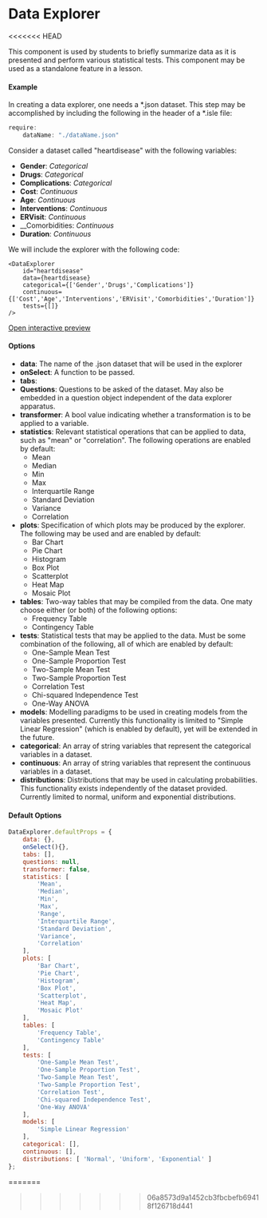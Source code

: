 # Data Explorer
<<<<<<< HEAD

This component is used by students to briefly summarize data as it is presented and perform various statistical tests. This component may be used as a standalone feature in a lesson. 

#### Example

In creating a data explorer, one needs a *.json dataset. This step may be accomplished by including the following in the header of a *.isle file:

``` js
require:
	dataName: "./dataName.json"
```

Consider a dataset called "heartdisease" with the following variables:
* __Gender__: _Categorical_
* __Drugs__: _Categorical_
* __Complications__: _Categorical_
* __Cost__: _Continuous_
* __Age__: _Continuous_
* __Interventions__: _Continuous_
* __ERVisit__: _Continuous_
* __Comorbidities: _Continuous_
* __Duration__: _Continuous_

We will include the explorer with the following code:

``` js, eval=FALSE
<DataExplorer 
    id="heartdisease"
	data={heartdisease} 
	categorical={['Gender','Drugs','Complications']}
	continuous={['Cost','Age','Interventions','ERVisit','Comorbidities','Duration']}
	tests={[]}
/>
```

[Open interactive preview](https://isle.heinz.cmu.edu/36-200/heartdisease/#/)

#### Options

* __data__: The name of the .json dataset that will be used in the explorer
* __onSelect__: A function to be passed. 
* __tabs__: 
* __Questions__: Questions to be asked of the dataset. May also be embedded in a question object independent of the data explorer apparatus. 
* __transformer__: A bool value indicating whether a transformation is to be applied to a variable. 
* __statistics__: Relevant statistical operations that can be applied to data, such as "mean" or "correlation". The following operations are enabled by default:
	* Mean
	* Median
	* Min
	* Max
	* Interquartile Range
	* Standard Deviation
	* Variance
	* Correlation
* __plots__: Specification of which plots may be produced by the explorer. The following may be used and are enabled by default:
	* Bar Chart
	* Pie Chart
	* Histogram
	* Box Plot
	* Scatterplot
	* Heat Map
	* Mosaic Plot
* __tables__: Two-way tables that may be compiled from the data. One maty choose either (or both) of the following options:
	* Frequency Table
	* Contingency Table
* __tests__: Statistical tests that may be applied to the data. Must be some combination of the following, all of which are enabled by default:
	* One-Sample Mean Test
	* One-Sample Proportion Test
	* Two-Sample Mean Test
	* Two-Sample Proportion Test
	* Correlation Test
	* Chi-squared Independence Test
	* One-Way ANOVA
* __models__: Modelling paradigms to be used in creating models from the variables presented. Currently this functionality is limited to "Simple Linear Regression" (which is enabled by default), yet will be extended in the future. 
* __categorical__: An array of string variables that represent the categorical variables in a dataset. 
* __continuous__: An array of string variables that represent the continuous variables in a dataset. 
* __distributions__: Distributions that may be used in calculating probabilities. This functionality exists independently of the dataset provided. Currently limited to normal, uniform and exponential distributions. 

#### Default Options

``` js
DataExplorer.defaultProps = {
	data: {},
	onSelect(){},
	tabs: [],
	questions: null,
	transformer: false,
	statistics: [
		'Mean',
		'Median',
		'Min',
		'Max',
		'Range',
		'Interquartile Range',
		'Standard Deviation',
		'Variance',
		'Correlation'
	],
	plots: [
		'Bar Chart',
		'Pie Chart',
		'Histogram',
		'Box Plot',
		'Scatterplot',
		'Heat Map',
		'Mosaic Plot'
	],
	tables: [
		'Frequency Table',
		'Contingency Table'
	],
	tests: [
		'One-Sample Mean Test',
		'One-Sample Proportion Test',
		'Two-Sample Mean Test',
		'Two-Sample Proportion Test',
		'Correlation Test',
		'Chi-squared Independence Test',
		'One-Way ANOVA'
	],
	models: [
		'Simple Linear Regression'
	],
	categorical: [],
	continuous: [],
	distributions: [ 'Normal', 'Uniform', 'Exponential' ]
};
```
=======
>>>>>>> 06a8573d9a1452cb3fbcbefb69418f126718d441
